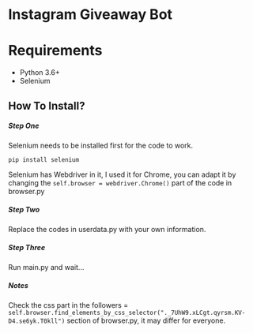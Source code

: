 # Instagram Giveaway Bot

# **Requirements**
- Python 3.6+
- Selenium

## How To Install?
##### Step One
Selenium needs to be installed first for the code to work. 

`pip install selenium`

Selenium has Webdriver in it, I used it for Chrome, you can adapt it by changing the `self.browser = webdriver.Chrome()` part of the code in browser.py

##### Step Two
Replace the codes in userdata.py with your own information.

##### Step Three
Run main.py and wait...

##### Notes
Check the css part in the followers = `self.browser.find_elements_by_css_selector("._7UhW9.xLCgt.qyrsm.KV-D4.se6yk.T0kll")` section of browser.py, it may differ for everyone.
